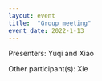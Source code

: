 ```yaml
---
layout: event
title:  "Group meeting"
event_date: 2022-1-13
---
```


Presenters: Yuqi and Xiao

Other participant(s): Xie
